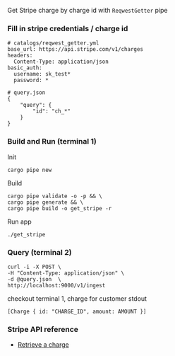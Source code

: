 Get Stripe charge by charge id with `ReqwestGetter` pipe
### Fill in stripe credentials / charge id
```
# catalogs/reqwest_getter.yml
base_url: https://api.stripe.com/v1/charges
headers:
  Content-Type: application/json
basic_auth:
  username: sk_test*
  password: *
```
```
# query.json
{
    "query": {
        "id": "ch_*" 
    }
}
```
### Build and Run (terminal 1)
Init
```
cargo pipe new
```
Build
```
cargo pipe validate -o -p && \
cargo pipe generate && \
cargo pipe build -o get_stripe -r
```
Run app
```
./get_stripe
```

### Query (terminal 2)
```
curl -i -X POST \
-H "Content-Type: application/json" \
-d @query.json  \
http://localhost:9000/v1/ingest
```
checkout terminal 1, charge for customer stdout
```
[Charge { id: "CHARGE_ID", amount: AMOUNT }]
```

### Stripe API reference
* [Retrieve a charge](https://stripe.com/docs/api/charges/retrieve)
